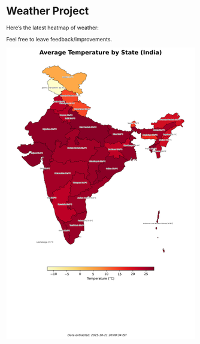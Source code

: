 # Weather Project

Here’s the latest heatmap of weather:

Feel free to leave feedback/improvements.

![India Heatmap](docs/assets/india_heatmap.png?v=F7990C)
